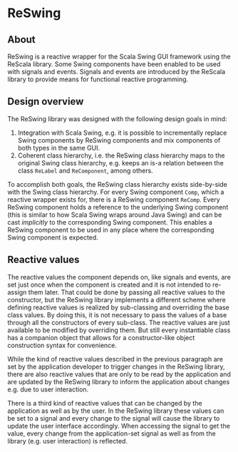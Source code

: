 ReSwing
=======


About
-----

ReSwing is a reactive wrapper for the Scala Swing GUI framework using the 
ReScala library. Some Swing components have been enabled to be used with 
signals and events. Signals and events are introduced by the ReScala library to 
provide means for functional reactive programming.


Design overview
---------------

The ReSwing library was designed with the following design goals in mind:

1. Integration with Scala Swing, e.g. it is possible to incrementally replace 
   Swing components by ReSwing components and mix components of both types in
   the same GUI.
2. Coherent class hierarchy, i.e. the ReSwing class hierarchy maps to the
   original Swing class hierarchy, e.g. keeps an is-a relation between the
   class `ReLabel` and `ReComponent`, among others.

To accomplish both goals, the ReSwing class hierarchy exists side-by-side with 
the Swing class hierarchy. For every Swing component `Comp`, which a reactive 
wrapper exists for, there is a ReSwing component `ReComp`. Every ReSwing 
component holds a reference to the underlying Swing component (this is similar 
to how Scala Swing wraps around Java Swing) and can be cast *implicitly* to the 
corresponding Swing component. This enables a ReSwing component to be used in 
any place where the corresponding Swing component is expected.


Reactive values
---------------

The reactive values the component depends on, like signals and events, are set 
just once when the component is created and it is not intended to re-assign 
them later. That could be done by passing all reactive values to the 
constructor, but the ReSwing library implements a different scheme where 
defining reactive values is realized by sub-classing and overriding the base 
class values. By doing this, it is not necessary to pass the values of a base 
through all the constructors of every sub-class. The reactive values are just 
available to be modified by overriding them. But still every instantiable class 
has a companion object that allows for a constructor-like object construction 
syntax for convenience.

While the kind of reactive values described in the previous paragraph are set 
by the application developer to trigger changes in the ReSwing library, there 
are also reactive values that are only to be read by the application and are 
updated by the ReSwing library to inform the application about changes e.g. due 
to user interaction.

There is a third kind of reactive values that can be changed by the application 
as well as by the user. In the ReSwing library these values can be set to a 
signal and every change to the signal will cause the library to update the user 
interface accordingly. When accessing the signal to get the value, every change 
from the application-set signal as well as from the library (e.g. user 
interaction) is reflected.
